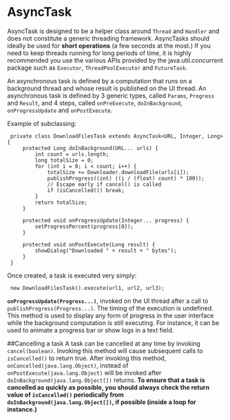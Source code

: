 # AsyncTask

AsyncTask is designed to be a helper class around `Thread` and `Handler` and does not constitute a generic threading framework. AsyncTasks should ideally be used for **short operations** (a few seconds at the most.) If you need to keep threads running for long periods of time, it is highly recommended you use the various APIs provided by the java.util.concurrent package such as `Executor`, `ThreadPoolExecutor` and `FutureTask`.

An asynchronous task is defined by a computation that runs on a background thread and whose result is published on the UI thread. An asynchronous task is defined by 3 generic types, called `Params`, `Progress` and `Result`, and 4 steps, called `onPreExecute`, `doInBackground`, `onProgressUpdate` and `onPostExecute`.

Example of subclassing:

```
 private class DownloadFilesTask extends AsyncTask<URL, Integer, Long> {
     protected Long doInBackground(URL... urls) {
         int count = urls.length;
         long totalSize = 0;
         for (int i = 0; i < count; i++) {
             totalSize += Downloader.downloadFile(urls[i]);
             publishProgress((int) ((i / (float) count) * 100));
             // Escape early if cancel() is called
             if (isCancelled()) break;
         }
         return totalSize;
     }

     protected void onProgressUpdate(Integer... progress) {
         setProgressPercent(progress[0]);
     }

     protected void onPostExecute(Long result) {
         showDialog("Downloaded " + result + " bytes");
     }
 }
```

Once created, a task is executed very simply:

```
 new DownloadFilesTask().execute(url1, url2, url3);
```

**`onProgressUpdate(Progress...)`**, invoked on the UI thread after a call to `publishProgress(Progress...)`. The timing of the execution is undefined. This method is used to display any form of progress in the user interface while the background computation is still executing. For instance, it can be used to animate a progress bar or show logs in a text field.

##Cancelling a task
A task can be cancelled at any time by invoking `cancel(boolean)`. Invoking this method will cause subsequent calls to `isCancelled()` to return true. After invoking this method, `onCancelled(java.lang.Object)`, instead of `onPostExecute(java.lang.Object)` will be invoked after `doInBackground(java.lang.Object[])` returns. **To ensure that a task is cancelled as quickly as possible, you should always check the return value of `isCancelled()` periodically from `doInBackground(java.lang.Object[])`, if possible (inside a loop for instance.)**

